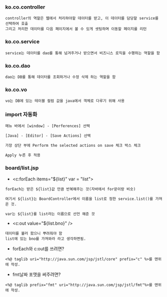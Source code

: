 ### ko.co.controller
```
controller의 역할은 웹에서 처리햐야할 데이터를 받고, 이 데이터를 담당할 service를 선택하여 호출
그리고 처리한 데이터를 다음 페이지에서 볼 수 있게 셋팅하며 이동할 페이지를 리턴
```

### ko.co.service
```
service는 데이터를 dao를 통해 넘겨주거나 받으면서 비즈니스 로직을 수행하는 역할을 함
```

### ko.co.dao
```
dao는 DB를 통해 데이터를 조회하거나 수정 삭제 하는 역할을 함
```

### ko.co.vo
```
vo는 DB에 있는 테이블 컬럼 값을 java에서 객체로 다루기 위해 사용
```

### import 자동화
```
메뉴 바에서 [window] - [Perferences] 선택

[Java] - [Editor] - [Save Actions] 선택

가장 상단 부에 Perform the selected actions on save 체크 박스 체크

Apply 누른 후 적용

```

### board/list.jsp
- <c:forEach items="${list}" var = "list">
```
forEach는 받은 ${list}값 만큼 반복해주는 것(자바에서 for문이랑 비슷)
```

```
여기서 ${list}는 BoardController에서 이름을 list로 정한 service.list()를 가져온 것.
```

```
var는 ${list}를 list라는 이름으로 선언 해준 것
```


- <c:out value="${list.bno}" />
```
데이터를 불러 왔으니 뿌려줘야 함
list에 있는 bno를 가져와라 라고 생각하면됨.
```

- forEach와 c:out를 쓰려면?
```
<%@ taglib uri="http://java.sun.com/jsp/jstl/core" prefix="c" %>를 맨위에 작성.
```

- fmt날짜 포맷을 써주려면?
```
<%@ taglib prefix="fmt" uri="http://java.sun.com/jsp/jstl/fmt"%>를 맨위에 작성.
```